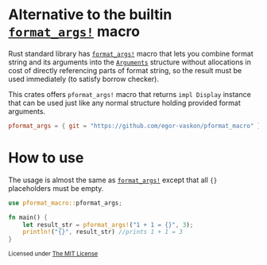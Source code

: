 
Alternative to the builtin [`format_args!`] macro
=================================================

Rust standard library has [`format_args!`] macro that lets
you combine format string and its arguments into the [`Arguments`] structure
without allocations in cost of directly referencing parts of format string,
so the result must be used immediately (to satisfy borrow checker).

[`format_args!`]: https://doc.rust-lang.org/std/macro.format_args.html
[`Arguments`]: https://doc.rust-lang.org/stable/std/fmt/struct.Arguments.html

This crates offers `pformat_args!` macro that returns `impl Display` instance
that can be used just like any normal structure holding provided format arguments.

```toml
pformat_args = { git = "https://github.com/egor-vaskon/pformat_macro" }
```

# How to use

The usage is almost the same as  [`format_args!`] except that all `{}`
placeholders must be empty.

```rust
use pformat_macro::pformat_args;

fn main() {
    let result_str = pformat_args!("1 + 1 = {}", 3);
    println!("{}", result_str) //prints 1 + 1 = 3
}
```

<sub>
Licensed under <a href="LICENSE.md">The MIT License</a>
</sub>